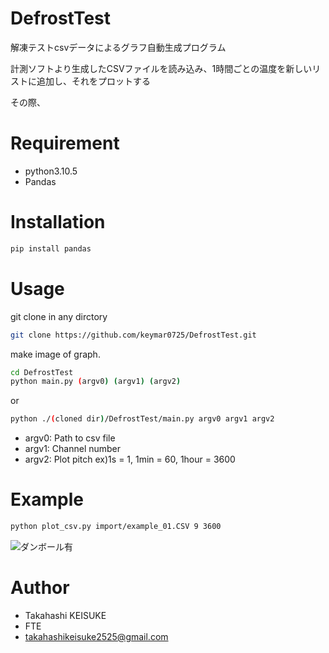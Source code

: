 # DefrostTest
解凍テストcsvデータによるグラフ自動生成プログラム


計測ソフトより生成したCSVファイルを読み込み、1時間ごとの温度を新しいリストに追加し、それをプロットする

その際、

# Requirement

* python3.10.5
* Pandas

# Installation

```bash
pip install pandas
```

# Usage

git clone in any dirctory

```bash
git clone https://github.com/keymar0725/DefrostTest.git
```

make image of graph.

```bash
cd DefrostTest
python main.py (argv0) (argv1) (argv2)
```

or

```bash
python ./(cloned dir)/DefrostTest/main.py argv0 argv1 argv2
```

* argv0: Path to csv file
* argv1: Channel number
* argv2: Plot pitch
    ex)1s = 1, 1min = 60, 1hour = 3600


# Example

```bash
python plot_csv.py import/example_01.CSV 9 3600
```

![ダンボール有](https://user-images.githubusercontent.com/47661559/177715451-16ba89ac-fcd3-4529-a745-0fc2129ee838.jpg)

# Author

* Takahashi KEISUKE
* FTE
* takahashikeisuke2525@gmail.com
